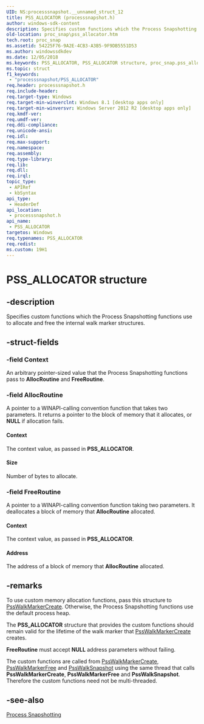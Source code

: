 ```yaml
---
UID: NS:processsnapshot.__unnamed_struct_12
title: PSS_ALLOCATOR (processsnapshot.h)
author: windows-sdk-content
description: Specifies custom functions which the Process Snapshotting functions use to allocate and free the internal walk marker structures.
old-location: proc_snap\pss_allocator.htm
tech.root: proc_snap
ms.assetid: 54225F76-9A2E-4CB3-A3B5-9F9DB5551D53
ms.author: windowssdkdev
ms.date: 12/05/2018
ms.keywords: PSS_ALLOCATOR, PSS_ALLOCATOR structure, proc_snap.pss_allocator, processsnapshot/PSS_ALLOCATOR
ms.topic: struct
f1_keywords: 
 - "processsnapshot/PSS_ALLOCATOR"
req.header: processsnapshot.h
req.include-header: 
req.target-type: Windows
req.target-min-winverclnt: Windows 8.1 [desktop apps only]
req.target-min-winversvr: Windows Server 2012 R2 [desktop apps only]
req.kmdf-ver: 
req.umdf-ver: 
req.ddi-compliance: 
req.unicode-ansi: 
req.idl: 
req.max-support: 
req.namespace: 
req.assembly: 
req.type-library: 
req.lib: 
req.dll: 
req.irql: 
topic_type:
 - APIRef
 - kbSyntax
api_type:
 - HeaderDef
api_location:
 - processsnapshot.h
api_name:
 - PSS_ALLOCATOR
targetos: Windows
req.typenames: PSS_ALLOCATOR
req.redist: 
ms.custom: 19H1
---
```


# PSS_ALLOCATOR structure


## -description


Specifies custom functions which the Process Snapshotting functions use to allocate and free the internal walk marker structures.


## -struct-fields




### -field Context

An arbitrary pointer-sized value that the Process Snapshotting functions pass to <b>AllocRoutine</b> and <b>FreeRoutine</b>.


### -field AllocRoutine

A pointer to a WINAPI-calling convention function that takes two parameters. It returns a pointer to the block of memory that it allocates, or <b>NULL</b> if allocation fails.



#### Context

The context value, as passed in <b>PSS_ALLOCATOR</b>.



#### Size

Number of bytes to allocate.


### -field FreeRoutine

A pointer to a WINAPI-calling convention function taking two parameters. It deallocates a block of memory that <b>AllocRoutine</b> allocated.



#### Context

The context value, as passed in <b>PSS_ALLOCATOR</b>.



#### Address

The address of a block of memory that <b>AllocRoutine</b> allocated.


## -remarks



To use custom memory allocation functions, pass this structure to <a href="https://docs.microsoft.com/previous-versions/windows/desktop/api/processsnapshot/nf-processsnapshot-psswalkmarkercreate">PssWalkMarkerCreate</a>. Otherwise, the Process Snapshotting functions use  the default process heap.

The <b>PSS_ALLOCATOR</b> structure that provides the custom functions should remain valid for the lifetime of the walk marker that <a href="https://docs.microsoft.com/previous-versions/windows/desktop/api/processsnapshot/nf-processsnapshot-psswalkmarkercreate">PssWalkMarkerCreate</a> creates. 

<b>FreeRoutine</b> must accept <b>NULL</b> address parameters without failing.

The custom functions are called from <a href="https://docs.microsoft.com/previous-versions/windows/desktop/api/processsnapshot/nf-processsnapshot-psswalkmarkercreate">PssWalkMarkerCreate</a>, <a href="https://docs.microsoft.com/previous-versions/windows/desktop/api/processsnapshot/nf-processsnapshot-psswalkmarkerfree">PssWalkMarkerFree</a> and <a href="https://docs.microsoft.com/previous-versions/windows/desktop/api/processsnapshot/nf-processsnapshot-psswalksnapshot">PssWalkSnapshot</a> using the same thread that calls <b>PssWalkMarkerCreate</b>, <b>PssWalkMarkerFree</b> and <b>PssWalkSnapshot</b>. Therefore the custom functions need not be multi-threaded.




## -see-also




<a href="https://docs.microsoft.com/previous-versions/windows/desktop/proc_snap/process-snapshotting-portal">Process Snapshotting</a>
 

 

